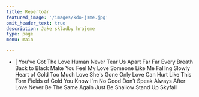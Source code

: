 ```yaml
---
title: Repertoár
featured_image: '/images/kdo-jsme.jpg'
omit_header_text: true
description: Jake skladby hrajeme
type: page
menu: main

---
```

- |
You've Got The Love
Human
Never Tear Us Apart
Far Far
Every Breath
Back to Black
Make You Feel My Love
Someone Like Me 
Falling Slowly
Heart of Gold
Too Much Love
She's Gone
Only Love Can Hurt Like This
Torn
Fields of Gold
You Know I'm No Good
Don’t Speak
Always
After Love
Never Be The Same Again
Just Be
Shallow
Stand Up
Skyfall